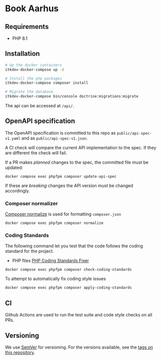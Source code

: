 # Book Aarhus 

## Requirements

- PHP 8.1

## Installation

```bash
# Up the docker containers
itkdev-docker-compose up -d

# Install the php packages
itkdev-docker-compose composer install

# Migrate the database
itkdev-docker-compose bin/console doctrine:migrations:migrate
```

The api can be accessed at `/api/`.

## OpenAPI specification

The OpenAPI specification is committed to this repo as `public/api-spec-v1.yaml`
and as `public/api-spec-v1.json`.

A CI check will compare the current API implementation to the spec. If they
are different the check will fail.

If a PR makes _planned_ changes to the spec, the committed file must be updated:

```shell
docker compose exec phpfpm composer update-api-spec
```

If these are _breaking_ changes the API version must be changed accordingly.

### Composer normalizer

[Composer normalize](https://github.com/ergebnis/composer-normalize) is used for
formatting `composer.json`

```shell
docker compose exec phpfpm composer normalize
```

### Coding Standards

The following command let you test that the code follows
the coding standard for the project.

* PHP files [PHP Coding Standards Fixer](https://cs.symfony.com/)

```shell
docker compose exec phpfpm composer check-coding-standards
```

To attempt to automatically fix coding style issues

```sh
docker compose exec phpfpm composer apply-coding-standards
```

## CI

Github Actions are used to run the test suite and code style checks on all PRs.

## Versioning

We use [SemVer](http://semver.org/) for versioning.
For the versions available, see the
[tags on this repository](https://github.com/itk-dev/openid-connect/tags).
